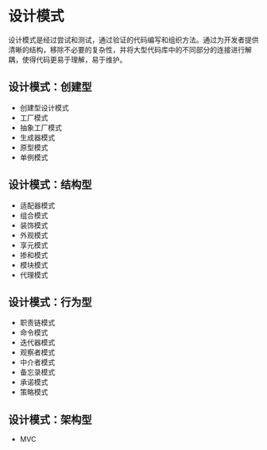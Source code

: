 # 设计模式
设计模式是经过尝试和测试，通过验证的代码编写和组织方法。通过为开发者提供清晰的结构，移除不必要的复杂性，并将大型代码库中的不同部分的连接进行解耦，使得代码更易于理解，易于维护。

## 设计模式：创建型
- 创建型设计模式
- 工厂模式
- 抽象工厂模式
- 生成器模式
- 原型模式
- 单例模式

## 设计模式：结构型
- 适配器模式
- 组合模式
- 装饰模式
- 外观模式
- 享元模式
- 掺和模式
- 模块模式
- 代理模式

## 设计模式：行为型
- 职责链模式
- 命令模式
- 迭代器模式
- 观察者模式
- 中介者模式
- 备忘录模式
- 承诺模式
- 策略模式

## 设计模式：架构型
- MVC
